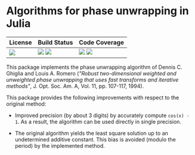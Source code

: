 # Algorithms for phase unwrapping in Julia

| **License**                     | **Build Status**                                                | **Code Coverage**                                                   |
|:--------------------------------|:----------------------------------------------------------------|:--------------------------------------------------------------------|
| [![][license-img]][license-url] | [![][travis-img]][travis-url] [![][appveyor-img]][appveyor-url] | [![][coveralls-img]][coveralls-url] [![][codecov-img]][codecov-url] |

This package implements the phase unwrapping algorithm of Dennis C. Ghiglia and
Louis A. Romero (*"Robust two-dimensional weighted and unweighted phase
unwrapping that uses fast transforms and iterative methods"*,
J. Opt. Soc. Am. A, Vol. 11, pp. 107-117, 1994).

This package provides the following improvements with respect to the original
method:

- Improved precision (by about 3 digits) by accurately compute `cos(x) - 1`.
  As a result, the algorithm can be used directly in single precision.

- The original algorithm yields the least square solution up to an undetermined
  additive constant.  This bias is avoided (modulo the period) by the
  implemented method.

[doc-stable-img]: https://img.shields.io/badge/docs-stable-blue.svg
[doc-stable-url]: https://emmt.github.io/Unwrapping.jl/stable

[doc-dev-img]: https://img.shields.io/badge/docs-dev-blue.svg
[doc-dev-url]: https://emmt.github.io/Unwrapping.jl/dev

[license-url]: ./LICENSE.md
[license-img]: http://img.shields.io/badge/license-MIT-brightgreen.svg?style=flat

[travis-img]: https://travis-ci.org/emmt/Unwrapping.jl.svg?branch=master
[travis-url]: https://travis-ci.org/emmt/Unwrapping.jl

[appveyor-img]: https://ci.appveyor.com/api/projects/status/github/emmt/Unwrapping.jl?branch=master
[appveyor-url]: https://ci.appveyor.com/project/emmt/Unwrapping-jl/branch/master

[coveralls-img]: https://coveralls.io/repos/emmt/Unwrapping.jl/badge.svg?branch=master&service=github
[coveralls-url]: https://coveralls.io/github/emmt/Unwrapping.jl?branch=master

[codecov-img]: http://codecov.io/github/emmt/Unwrapping.jl/coverage.svg?branch=master
[codecov-url]: http://codecov.io/github/emmt/Unwrapping.jl?branch=master
